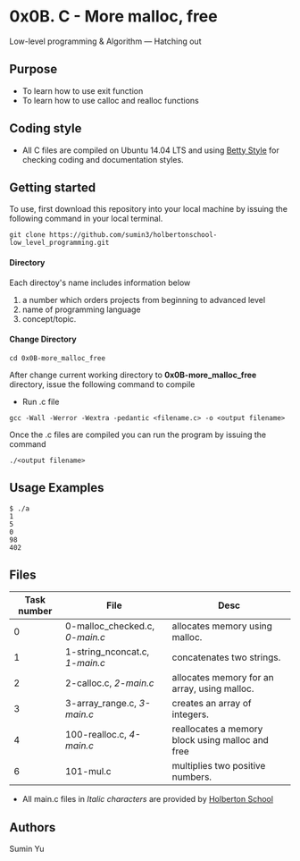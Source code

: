 # 0x0B. C - More malloc, free
Low-level programming & Algorithm ― Hatching out

## Purpose
- To learn how to use exit function
- To learn how to use calloc and realloc functions

## Coding style
- All C files are compiled on Ubuntu 14.04 LTS and using [Betty Style](https://\github.com/holbertonschool/Betty) for checking coding and documentation styles.

## Getting started
To use, first download  this repository into your local machine by issuing the following command in your local terminal. 
```
git clone https://github.com/sumin3/holbertonschool-low_level_programming.git
```
#### Directory
Each directoy's name includes information below
1. a number which orders projects from beginning to advanced level
2. name of programming language
3. concept/topic.
#### Change Directory
```
cd 0x0B-more_malloc_free
```
After change current working directory to **0x0B-more_malloc_free** directory, issue the following command to compile

* Run .c file
```
gcc -Wall -Werror -Wextra -pedantic <filename.c> -o <output filename>
```
Once the .c files are compiled you can run the program by issuing the command
```
./<output filename>
```

## Usage Examples
```
$ ./a 
1
5
0
98
402
```
## Files
Task number | File | Desc
---|--|---
0 | 0-malloc_checked.c, *0-main.c* | allocates memory using malloc.
1 | 1-string_nconcat.c, *1-main.c* | concatenates two strings.
2 | 2-calloc.c, *2-main.c* | allocates memory for an array, using malloc.
3 | 3-array_range.c, *3-main.c* | creates an array of integers.
4 | 100-realloc.c, *4-main.c* | reallocates a memory block using malloc and free
6 | 101-mul.c | multiplies two positive numbers.

* All main.c files in *Italic characters* are provided by [Holberton School](https://www.holbertonschool.com/) 
## Authors
Sumin Yu